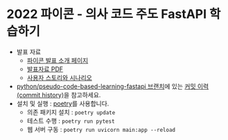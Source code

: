 2022 파이콘 - 의사 코드 주도 FastAPI 학습하기
======================================

- 발표 자료
    - [파이콘 발표 소개 페이지](https://2022.pycon.kr/program/talks/16)
    - [발표자료 PDF](https://github.com/hannal/hands-on/blob/python/pseudo-code-based-learning-fastapi/python/pseudo-code-based-learning-fastapi/docs/2022-pycon-hannal-pseudo-code-based-learning-python.pdf)
    - [사용자 스토리와 시나리오](https://github.com/hannal/hands-on/tree/python/pseudo-code-based-learning-fastapi/python/pseudo-code-based-learning-fastapi/docs/user-stories)
- [python/pseudo-code-based-learning-fastapi 브랜치](https://github.com/hannal/hands-on/tree/python/pseudo-code-based-learning-fastapi/python/pseudo-code-based-learning-fastapi)에 있는 [커밋 이력(commit history)](https://github.com/hannal/hands-on/commits/python/pseudo-code-based-learning-fastapi/python/pseudo-code-based-learning-fastapi)을 참고하세요.
- 설치 및 실행 : [poetry](https://python-poetry.org/)를 사용합니다.
    - 의존 패키지 설치 : `poetry update`
    - 테스트 수행 : `poetry run pytest`
    - 웹 서버 구동 : `poetry run uvicorn main:app --reload`
